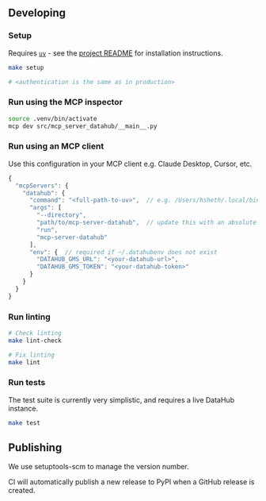 ## Developing

### Setup

Requires [`uv`](https://docs.astral.sh/uv/) - see the [project README](README.md) for installation instructions.

```bash
make setup

# <authentication is the same as in production>
```

### Run using the MCP inspector

```bash
source .venv/bin/activate
mcp dev src/mcp_server_datahub/__main__.py
```

### Run using an MCP client

Use this configuration in your MCP client e.g. Claude Desktop, Cursor, etc.

```js
{
  "mcpServers": {
    "datahub": {
      "command": "<full-path-to-uv>",  // e.g. /Users/hsheth/.local/bin/uv
      "args": [
        "--directory",
        "path/to/mcp-server-datahub",  // update this with an absolute path
        "run",
        "mcp-server-datahub"
      ],
      "env": {  // required if ~/.datahubenv does not exist
        "DATAHUB_GMS_URL": "<your-datahub-url>",
        "DATAHUB_GMS_TOKEN": "<your-datahub-token>"
      }
    }
  }
}
```

### Run linting

```bash
# Check linting
make lint-check

# Fix linting
make lint
```

### Run tests

The test suite is currently very simplistic, and requires a live DataHub instance.

```bash
make test
```

## Publishing

We use setuptools-scm to manage the version number.

CI will automatically publish a new release to PyPI when a GitHub release is created.
